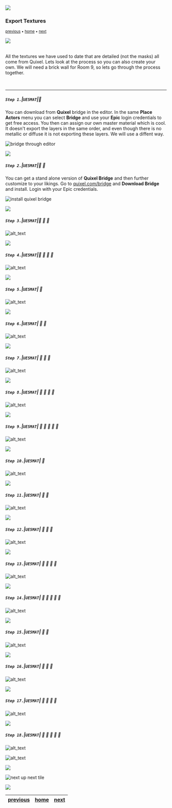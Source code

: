 ![](../images/line3.png)

### Export Textures

<sub>[previous](../animation-ii/README.md#user-content-animation-ii) • [home](../README.md#user-content-ue5-intro-to-materials) • [next](../world-alignment/README.md#user-content-world-aligned-materials)</sub>

![](../images/line3.png)

<img src="https://via.placeholder.com/1000x4/45D7CA/45D7CA" alt="drawing" height="4px"/>

All the textures we have used to date that are detailed (not the masks) all come from Quixel.  Lets look at the process so you can also create your own. We will need a brick wall for Room 9, so lets go through the process together.

<br>

---


##### `Step 1.`\|`UE5MAT`|:small_blue_diamond:

You can download from **Quixel** bridge in the editor.  In the same **Place Actors** menu you can select **Bridge** and use your **Epic** login credentials to get free access.  You then can assign our own master material which is cool.  It doesn't export the layers in the same order, and even though there is no metallic or diffuse it is not exporting these layers. We will use a diffent way.

![bridge through editor](images/downloadingBridge.png)

![](../images/line2.png)

##### `Step 2.`\|`UE5MAT`|:small_blue_diamond: :small_blue_diamond: 

You can get a stand alone version of **Quixel Bridge** and then further customize to your likings.  Go to [quixel.com/bridge](https://quixel.com/bridge) and **Download Bridge** and install.  Login with your Epic credentials.

![install quixel bridge](images/downloadBridge.png)

![](../images/line2.png)

##### `Step 3.`\|`UE5MAT`|:small_blue_diamond: :small_blue_diamond: :small_blue_diamond:

![alt_text](images/launchBridge.png)

![](../images/line2.png)

##### `Step 4.`\|`UE5MAT`|:small_blue_diamond: :small_blue_diamond: :small_blue_diamond: :small_blue_diamond:

![alt_text](images/bridgeSettings.png)

![](../images/line2.png)

##### `Step 5.`\|`UE5MAT`| :small_orange_diamond:

![alt_text](images/bringInTextures.png)

![](../images/line2.png)

##### `Step 6.`\|`UE5MAT`| :small_orange_diamond: :small_blue_diamond:

![alt_text](images/agreeToLink.png)

![](../images/line2.png)

##### `Step 7.`\|`UE5MAT`| :small_orange_diamond: :small_blue_diamond: :small_blue_diamond:

![alt_text](images/orderTextures.png)

![](../images/line2.png)

##### `Step 8.`\|`UE5MAT`| :small_orange_diamond: :small_blue_diamond: :small_blue_diamond: :small_blue_diamond:

![alt_text](images/addMetalic.png)

![](../images/line2.png)

##### `Step 9.`\|`UE5MAT`| :small_orange_diamond: :small_blue_diamond: :small_blue_diamond: :small_blue_diamond: :small_blue_diamond:

![alt_text](images/spaceAlphaMerge.png)

![](../images/line2.png)

##### `Step 10.`\|`UE5MAT`| :large_blue_diamond:

![alt_text](images/ConnectPins.png)

![](../images/line2.png)

##### `Step 11.`\|`UE5MAT`| :large_blue_diamond: :small_blue_diamond: 

![alt_text](images/addOutput.png)

![](../images/line2.png)


##### `Step 12.`\|`UE5MAT`| :large_blue_diamond: :small_blue_diamond: :small_blue_diamond: 

![alt_text](images/bcH.png)

![](../images/line2.png)

##### `Step 13.`\|`UE5MAT`| :large_blue_diamond: :small_blue_diamond: :small_blue_diamond:  :small_blue_diamond: 

![alt_text](images/.png)

![](../images/line2.png)

##### `Step 14.`\|`UE5MAT`| :large_blue_diamond: :small_blue_diamond: :small_blue_diamond: :small_blue_diamond:  :small_blue_diamond: 

![alt_text](images/outputN.png)

![](../images/line2.png)

##### `Step 15.`\|`UE5MAT`| :large_blue_diamond: :small_orange_diamond: 

![alt_text](images/rgbaMerge.png)

![](../images/line2.png)

##### `Step 16.`\|`UE5MAT`| :large_blue_diamond: :small_orange_diamond:   :small_blue_diamond: 

![alt_text](images/msrao.png)

![](../images/line2.png)

##### `Step 17.`\|`UE5MAT`| :large_blue_diamond: :small_orange_diamond: :small_blue_diamond: :small_blue_diamond:

![alt_text](images/exportTextures.png)

![](../images/line2.png)

##### `Step 18.`\|`UE5MAT`| :large_blue_diamond: :small_orange_diamond: :small_blue_diamond: :small_blue_diamond: :small_blue_diamond:

![alt_text](images/ThreeTextures.png)

![alt_text](images/.png)

![](../images/line.png)

<!-- <img src="https://via.placeholder.com/1000x100/45D7CA/000000/?text=Next Up - World Aligned Materials"> -->
![next up next tile](images/banner.png)

![](../images/line.png)

| [previous](../animation-ii/README.md#user-content-animation-ii)| [home](../README.md#user-content-ue5-intro-to-materials) | [next](../world-alignment/README.md#user-content-world-aligned-materials)|
|---|---|---|
